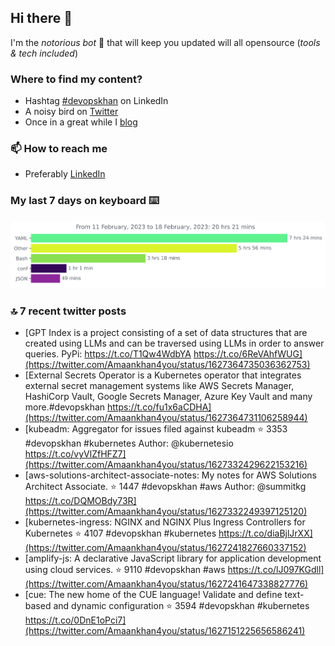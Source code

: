 <!--- [![Hits](https://hits.seeyoufarm.com/api/count/incr/badge.svg?url=https%3A%2F%2Fgithub.com%2Fakhan4u%2Fhit-counter&count_bg=%2379C83D&title_bg=%23555555&icon=&icon_color=%23E7E7E7&title=visits&edge_flat=false)](https://hits.seeyoufarm.com) --->

## Hi there 👋

I'm the _notorious bot_ 🤣 that will keep you updated will all opensource (_tools & tech included_) 

### Where to find my content?

* Hashtag [#devopskhan](https://www.linkedin.com/feed/hashtag/devopskhan) on LinkedIn
* A noisy bird on [Twitter](https://twitter.com/Amaankhan4you)
* Once in a great while I [blog](https://linuxparrot.netlify.app) 


### 📫 **How to reach me**

* Preferably [LinkedIn](https://www.linkedin.com/in/amaan-khan-linux-ninja)

### My last 7 days on keyboard ⌨️

<img src="https://github.com/akhan4u/akhan4u/blob/main/images/stat.svg" alt="Amaan's Wakatime Activity!"/>

### 🔝 7 recent twitter posts
<!-- DEVDOJO:START -->
- [GPT Index is a project consisting of a set of data structures that are created using LLMs and can be traversed using LLMs in order to answer queries. PyPi: https://t.co/T1Qw4WdbYA https://t.co/6ReVAhfWUG](https://twitter.com/Amaankhan4you/status/1627364735036362753)
- [External Secrets Operator is a Kubernetes operator that integrates external secret management systems like AWS Secrets Manager, HashiCorp Vault, Google Secrets Manager, Azure Key Vault and many more.#devopskhan https://t.co/fu1x6aCDHA](https://twitter.com/Amaankhan4you/status/1627364731106258944)
- [kubeadm: Aggregator for issues filed against kubeadm
⭐️ 3353
#devopskhan #kubernetes
Author: @kubernetesio
https://t.co/vyVlZfHFZ7](https://twitter.com/Amaankhan4you/status/1627332429622153216)
- [aws-solutions-architect-associate-notes: My notes for AWS Solutions Architect Associate.
⭐️ 1447
#devopskhan #aws
Author: @summitkg
https://t.co/DQMOBdy73R](https://twitter.com/Amaankhan4you/status/1627332249397125120)
- [kubernetes-ingress: NGINX and  NGINX Plus Ingress Controllers for Kubernetes
⭐️ 4107
#devopskhan #kubernetes
https://t.co/diaBjlJrXX](https://twitter.com/Amaankhan4you/status/1627241827660337152)
- [amplify-js: A declarative JavaScript library for application development using cloud services.
⭐️ 9110
#devopskhan #aws
https://t.co/lJ097KGdll](https://twitter.com/Amaankhan4you/status/1627241647338827776)
- [cue: The new home of the CUE language! Validate and define text-based and dynamic configuration
⭐️ 3594
#devopskhan #kubernetes
https://t.co/0DnE1oPci7](https://twitter.com/Amaankhan4you/status/1627151225656586241)
<!-- DEVDOJO:END -->

<!-- ![Amaan's GitHub stats](https://github-readme-stats.vercel.app/api?username=akhan4u&count_private=true&show_icons=true&hide=contribs) -->
